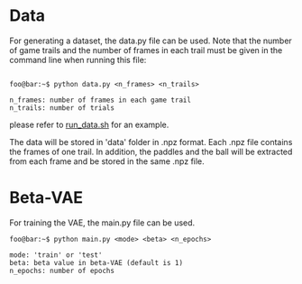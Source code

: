 # Data

For generating a dataset, the data.py file can be used. Note that the number of game trails and the number of frames in each trail must be given in the command line when running this file:

```console

foo@bar:~$ python data.py <n_frames> <n_trails>

n_frames: number of frames in each game trail
n_trails: number of trials
```
please refer to [run_data.sh](https://github.com/mhaqir/CIAIP/blob/main/Pong/run_data.sh) for an example.

The data will be stored in 'data' folder in .npz format. Each .npz file contains the frames of one trail. In addition, the paddles and the ball will be extracted from each frame and be stored in the same .npz file.

# Beta-VAE

For training the VAE, the main.py file can be used.

```console
foo@bar:~$ python main.py <mode> <beta> <n_epochs>

mode: 'train' or 'test'
beta: beta value in beta-VAE (default is 1)
n_epochs: number of epochs
```

